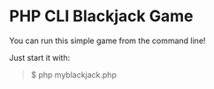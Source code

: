 # PHP CLI Blackjack Game

You can run this simple game from the command line!

Just start it with:

>$ php myblackjack.php